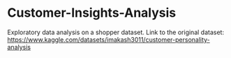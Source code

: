 # Customer-Insights-Analysis
Exploratory data analysis on a shopper dataset. Link to the original dataset: https://www.kaggle.com/datasets/imakash3011/customer-personality-analysis
